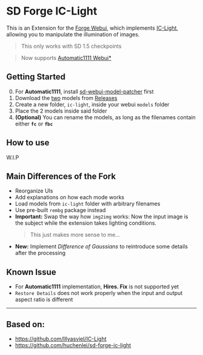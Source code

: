 # SD Forge IC-Light
This is an Extension for the [Forge Webui](https://github.com/lllyasviel/stable-diffusion-webui-forge), which implements [IC-Light](https://github.com/lllyasviel/IC-Light), allowing you to manipulate the illumination of images.

> This only works with SD 1.5 checkpoints

> Now supports [Automatic1111 Webui](https://github.com/AUTOMATIC1111/stable-diffusion-webui)[*](#getting-started)

## Getting Started
0. For **Automatic1111**, install [sd-webui-model-patcher](https://github.com/huchenlei/sd-webui-model-patcher) first
1. Download the <ins>two</ins> models from [Releases](https://github.com/Haoming02/sd-forge-ic-light/releases)
2. Create a new folder, `ic-light`, inside your webui `models` folder
3. Place the 2 models inside said folder
4. **(Optional)** You can rename the models, as long as the filenames contain either **`fc`** or **`fbc`**

## How to use
W.I.P

## Main Differences of the Fork
- Reorganize UIs
- Add explanations on how each mode works
- Load models from `ic-light` folder with arbitrary filenames
- Use pre-built `rembg` package instead
- **Important:** Swap the way how `img2img` works: Now the input image is the subject while the extension takes lighting conditions.
    > This just makes more sense to me...
- **New:** Implement *Difference of Gaussians* to reintroduce some details after the processing

## Known Issue
- For **Automatic1111** implementation, **Hires. Fix** is not supported yet
- `Restore Details` does not work properly when the input and output aspect ratio is different

<hr>

## Based on:
- https://github.com/lllyasviel/IC-Light
- https://github.com/huchenlei/sd-forge-ic-light
